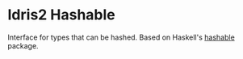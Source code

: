 # Idris2 Hashable

Interface for types that can be hashed.
Based on Haskell's [hashable](https://hackage.haskell.org/package/hashable) package.
